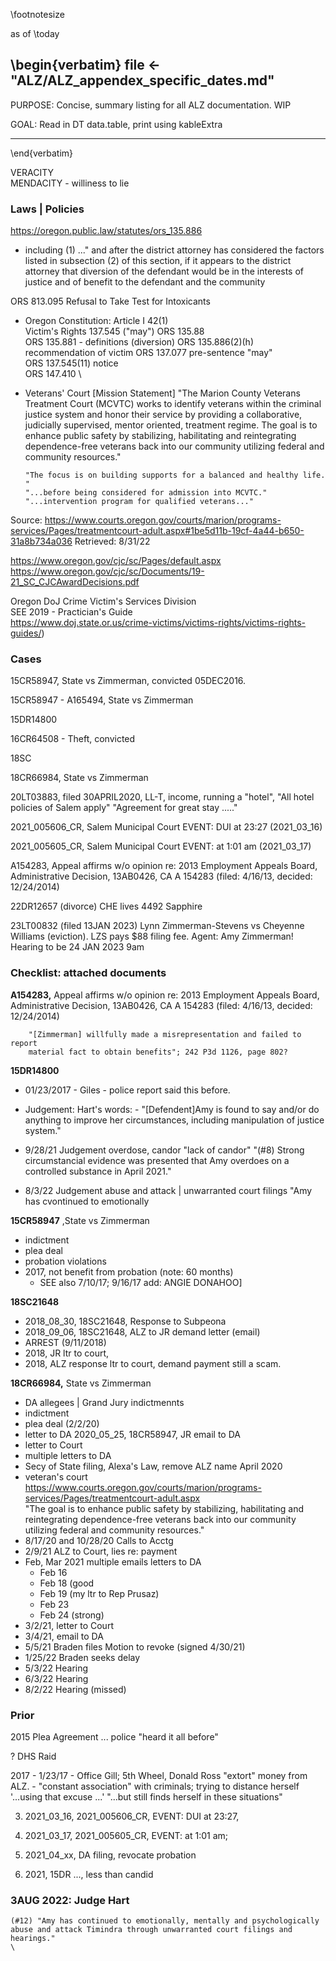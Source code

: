 <!--
			USAGE
!pandoc % --pdf-engine lualatex -f markdown -t pdf  -H header_footer.tex -o - | zathura -


-toc
-H header_footer.tex
-H geometry.tex

--template=/home/jim/dotfiles/proposed_template.latex 

-N			(number sections)
-->
\footnotesize


as of \today

\begin{verbatim}
file <- "ALZ/ALZ_appendex_specific_dates.md"
--------------------------
PURPOSE:		Concise, summary listing for all ALZ documentation.  WIP

GOAL:				Read in DT data.table, print using kableExtra

--------------------------
\end{verbatim}


VERACITY \
MENDACITY - williness to lie

###	Laws | Policies

https://oregon.public.law/statutes/ors_135.886

-	including (1) ..." and after the district attorney has considered the
	factors listed in subsection (2) of this section, if it appears to the
	district attorney that diversion of the defendant would be in the interests
	of justice and of benefit to the defendant and the community


ORS 813.095 Refusal to Take Test for Intoxicants 


-	Oregon Constitution:  Article I 42(1) \
Victim's Rights 137.545 ("may") 
ORS 135.88 \
ORS 135.881 - definitions (diversion)
ORS 135.886(2)(h) recommendation of victim
ORS 137.077 pre-sentence "may" \
ORS 137.545(11) notice \
ORS 147.410 \



-	Veterans' Court
[Mission Statement] "The Marion County Veterans Treatment Court (MCVTC) works to identify veterans
        within the criminal justice system and honor their service by providing a
        collaborative, judicially supervised, mentor oriented, treatment regime. The
        goal is to enhance public safety by stabilizing, habilitating and
        reintegrating dependence-free veterans back into our community utilizing
        federal and community resources."


        "The focus is on building supports for a balanced and healthy life. "
        "...before being considered for admission into MCVTC." 
        "...intervention program for qualified veterans..."
Source: https://www.courts.oregon.gov/courts/marion/programs-services/Pages/treatmentcourt-adult.aspx#1be5d11b-19cf-4a44-b650-31a8b734a036
Retrieved:  8/31/22 


https://www.oregon.gov/cjc/sc/Pages/default.aspx \
https://www.oregon.gov/cjc/sc/Documents/19-21_SC_CJCAwardDecisions.pdf

Oregon DoJ Crime Victim's Services Division \
SEE	2019 - Practician's Guide \
https://www.doj.state.or.us/crime-victims/victims-rights/victims-rights-guides/)

###	Cases

15CR58947, State vs Zimmerman, convicted 05DEC2016.

15CR58947 - A165494, State vs Zimmerman

15DR14800

16CR64508 - Theft, convicted

18SC

18CR66984, State vs Zimmerman

20LT03883, filed 30APRIL2020,  LL-T, income, running a "hotel", "All hotel policies of Salem apply"
"Agreement for great stay ....."


2021_005606_CR, Salem Municipal Court EVENT: DUI at 23:27   (2021_03_16)

2021_005605_CR, Salem Municipal Court EVENT: at 1:01 am (2021_03_17) 

A154283, 	Appeal affirms w/o opinion  re:	2013 Employment Appeals Board,
		Administrative Decision,  13AB0426, CA A 154283 (filed: 4/16/13, decided: 12/24/2014)

22DR12657 (divorce)	CHE lives 4492 Sapphire

23LT00832 (filed 13JAN 2023) Lynn Zimmerman-Stevens vs Cheyenne Williams
(eviction).   LZS pays $88 filing fee.   Agent:  Amy Zimmerman!  Hearing to be
24 JAN 2023 9am

###	Checklist:   attached documents 

**A154283,** 	Appeal affirms w/o opinion  re:	2013 Employment Appeals Board,
		Administrative Decision,  13AB0426, CA A 154283 (filed: 4/16/13, decided: 12/24/2014)


		"[Zimmerman] willfully made a misrepresentation and failed to report
		material fact to obtain benefits"; 242 P3d 1126, page 802?  

**15DR14800**

-	01/23/2017 - Giles - police report  said this before.
- Judgement:
			Hart's words: - "[Defendent]Amy is found to say and/or do anything to
			improve her circumstances, including manipulation of justice system."

- 9/28/21 Judgement overdose, candor
            "lack of candor"
            "(#8) Strong circumstancial evidence was presented that Amy
            overdoes on a controlled substance in April 2021."

- 8/3/22	Judgement abuse and attack | unwarranted court filings
            "Amy has cvontinued to emotionally


**15CR58947**	,State vs Zimmerman
-	indictment
-	plea deal
-	probation violations
-	2017, not benefit from probation (note: 60 months) 
	-	SEE also 7/10/17; 9/16/17 add: ANGIE DONAHOO]

**18SC21648**	
	
-	2018_08_30,	18SC21648, Response to Subpeona
- 2018_09_06, 18SC21648, ALZ to JR demand letter (email)
-	ARREST	(9/11/2018)
-	2018, JR ltr to court, 
- 2018, ALZ response ltr to court, demand payment still a scam.



**18CR66984,** State vs Zimmerman

-	DA allegees |  Grand Jury indictmennts
-	indictment
-	plea deal	(2/2/20)
-	letter to DA 2020_05_25, 18CR58947, JR email to DA
- letter to Court	
-	multiple letters to DA
-	Secy of State filing, Alexa's Law, remove ALZ name April 2020
-	veteran's court
	https://www.courts.oregon.gov/courts/marion/programs-services/Pages/treatmentcourt-adult.aspx \
	"The goal is to enhance public safety by stabilizing, habilitating and
	reintegrating dependence-free veterans back into our community utilizing
	federal and community resources."
-	8/17/20 and 10/28/20 Calls to Acctg
-	2/9/21 ALZ to Court, lies re: payment
-	Feb, Mar 2021  multiple emails letters to DA
	-	Feb 16
	- Feb 18 (good
	-	Feb 19 (my ltr to Rep Prusaz)
	-	Feb 23
	-	Feb 24 (strong)
- 3/2/21, letter to Court
-	3/4/21,  email to DA
-	5/5/21	Braden files Motion to revoke (signed 4/30/21)
-	1/25/22 Braden seeks delay
-	5/3/22	Hearing
- 6/3/22  Hearing
-	8/2/22	Hearing (missed)



###	Prior


2015	Plea Agreement
... police "heard it all before"



?	DHS Raid

2017 - 1/23/17 - Office Gill;  5th Wheel, Donald Ross "extort" money from ALZ.
	-	"constant association" with criminals;  trying to distance herself   '...using that excuse ...'  "...but still finds herself in these
		situations"
	








3. 2021_03_16, 2021_005606_CR, EVENT: DUI at 23:27, 
4. 2021_03_17, 2021_005605_CR, EVENT: at 1:01 am; 


5.	2021_04_xx, DA filing, revocate probation

6.	2021, 15DR ..., less than candid

### 3AUG 2022:  Judge Hart
    (#12) "Amy has continued to emotionally, mentally and psychologically
    abuse and attack Timindra through unwarranted court filings and hearings."
    \

